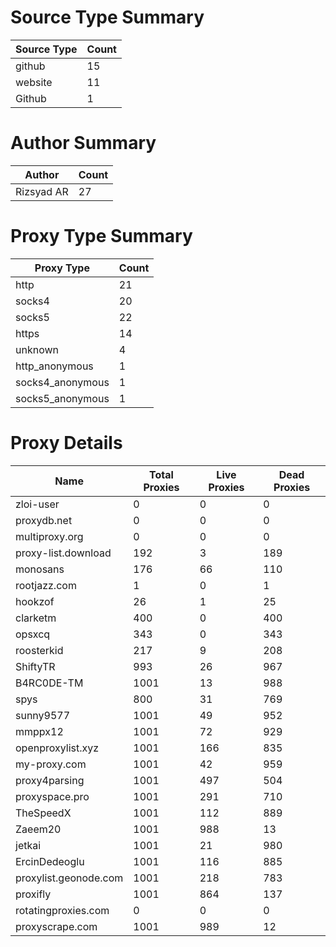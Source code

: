 # Source Type Summary

| Source Type | Count |
|-------------|-------|
| github | 15 |
| website | 11 |
| Github | 1 |


# Author Summary

| Author | Count |
|--------|-------|
| Rizsyad AR | 27 |


# Proxy Type Summary

| Proxy Type | Count |
|------------|-------|
| http | 21 |
| socks4 | 20 |
| socks5 | 22 |
| https | 14 |
| unknown | 4 |
| http_anonymous | 1 |
| socks4_anonymous | 1 |
| socks5_anonymous | 1 |


# Proxy Details

| Name | Total Proxies | Live Proxies | Dead Proxies |
|------|---------------|--------------|---------------|
| zloi-user | 0 | 0 | 0 |
| proxydb.net | 0 | 0 | 0 |
| multiproxy.org | 0 | 0 | 0 |
| proxy-list.download | 192 | 3 | 189 |
| monosans | 176 | 66 | 110 |
| rootjazz.com | 1 | 0 | 1 |
| hookzof | 26 | 1 | 25 |
| clarketm | 400 | 0 | 400 |
| opsxcq | 343 | 0 | 343 |
| roosterkid | 217 | 9 | 208 |
| ShiftyTR | 993 | 26 | 967 |
| B4RC0DE-TM | 1001 | 13 | 988 |
| spys | 800 | 31 | 769 |
| sunny9577 | 1001 | 49 | 952 |
| mmppx12 | 1001 | 72 | 929 |
| openproxylist.xyz | 1001 | 166 | 835 |
| my-proxy.com | 1001 | 42 | 959 |
| proxy4parsing | 1001 | 497 | 504 |
| proxyspace.pro | 1001 | 291 | 710 |
| TheSpeedX | 1001 | 112 | 889 |
| Zaeem20 | 1001 | 988 | 13 |
| jetkai | 1001 | 21 | 980 |
| ErcinDedeoglu | 1001 | 116 | 885 |
| proxylist.geonode.com | 1001 | 218 | 783 |
| proxifly | 1001 | 864 | 137 |
| rotatingproxies.com | 0 | 0 | 0 |
| proxyscrape.com | 1001 | 989 | 12 |
